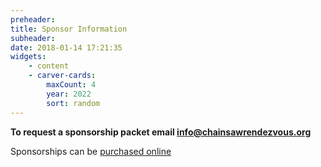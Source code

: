 ```yaml
---
preheader: 
title: Sponsor Information
subheader: 
date: 2018-01-14 17:21:35
widgets:
    - content
    - carver-cards:
        maxCount: 4
        year: 2022
        sort: random
---
```


**To request a sponsorship packet email info@chainsawrendezvous.org**

Sponsorships can be [purchased online](https://chainsawrendezvous.org/sponsor)